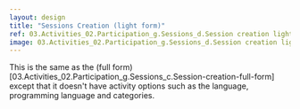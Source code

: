 ```yaml
---
layout: design
title: "Sessions Creation (light form)"
ref: 03.Activities_02.Participation_g.Sessions_d.Session creation light form
image: 03.Activities_02.Participation_g.Sessions_d.Session creation light form.png
---
```


This is the same as the (full form)[03.Activities_02.Participation_g.Sessions_c.Session-creation-full-form] except that it doesn't have activity options such as the language, programming language and categories.

